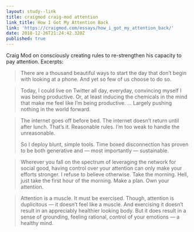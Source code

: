 ```yaml
---
layout: study--link
title: craigmod craig-mod attention
link_title: How I Got My Attention Back
link: 'https://craigmod.com/essays/how_i_got_my_attention_back/'
date: 2018-12-26T21:24:42.320Z
published: true
---
```

Craig Mod on consciously creating rules to re-strengthen his capacity to pay attention. Excerpts:

> There are a thousand beautiful ways to start the day that don’t begin with looking at a phone. And yet so few of us choose to do so. 

> Today, I could live on Twitter all day, everyday, convincing myself I was being productive. Or, at least inducing the chemicals in the mind that make me feel like I’m being productive. … Largely pushing nothing in the world forward. 

> The internet goes off before bed. The internet doesn’t return until after lunch. That’s it. Reasonable rules. I’m too weak to handle the unreasonable.
>
> So I deploy blunt, simple tools. Time boxed disconnection has proven to be both generative and — most importantly — sustainable. 

> Wherever you fall on the spectrum of leveraging the network for social good, having control over your attention can only make your efforts stronger. I refuse to believe otherwise. Take the morning. Hell, just take the first hour of the morning. Make a plan. Own your attention.

> Attention is a muscle. It must be exercised. Though, attention is duplicitous — it doesn’t feel like a muscle. And exercising it doesn’t result in an appreciably healthier looking body. But it does result in a sense of grounding, feeling rational, control of your emotions — a healthy mind.
